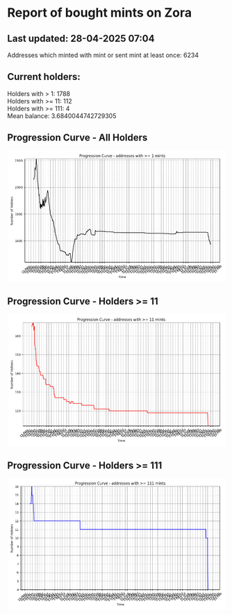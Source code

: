 # Report of bought mints on Zora
## Last updated: 28-04-2025 07:04
Addresses which minted with mint or sent mint at least once: 6234

## Current holders:
Holders with > 1: 1788  
Holders with >= 11: 112  
Holders with >= 111: 4  
Mean balance: 3.6840044742729305  

## Progression Curve - All Holders
![addresses with >= 1 mint](progression_curve_all.png)
## Progression Curve - Holders >= 11
![addresses with >= 11 mints](progression_curve_gt_11.png)
## Progression Curve - Holders >= 111
![addresses with >= 111 mints](progression_curve_gt_111.png)
